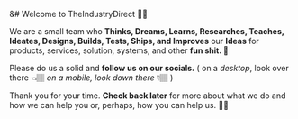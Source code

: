 &# Welcome to TheIndustryDirect 🤙🏽

We are a small team who **Thinks, Dreams, Learns, Researches, Teaches, Ideates, Designs, Builds, Tests, Ships, and Improves** our **Ideas** for products, services, solution, systems, and other **fun shit. 💩**

Please do us a solid and **follow us on our socials.**
( on a *desktop*, look over there 👈🏽
_on a *mobile*, look down there_ 👇🏽 )

Thank you for your time. **Check back later** for more about what we do and how we can help you or, perhaps, how you can help us. 👋🏽

